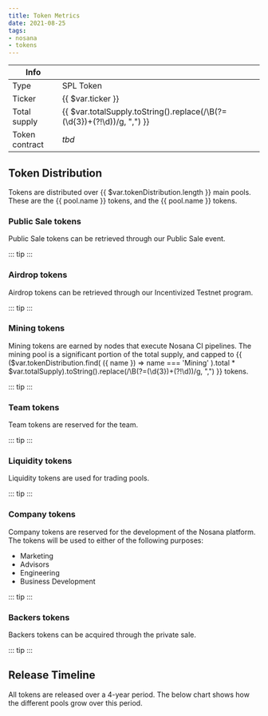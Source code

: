```yaml
---
title: Token Metrics
date: 2021-08-25
tags:
- nosana
- tokens
---
```


|Info||
| --- | --- |
| Type | SPL Token |
| Ticker |  {{ $var.ticker }} |
| Total supply | {{ $var.totalSupply.toString().replace(/\B(?=(\d{3})+(?!\d))/g, ",") }} |
| Token contract | *tbd* |

## Token Distribution

Tokens are distributed over {{ $var.tokenDistribution.length }} main pools.
These are the
<span v-for="(pool, index) in $var.tokenDistribution">
<span v-if="index < $var.tokenDistribution.length - 1"><a :href="'#' + pool.name.toLowerCase().replace(' ', '-') + '-tokens'">{{ pool.name }} tokens</a>, </span>
<span v-else> and the <a :href="'#' + pool.name.toLowerCase() + '-tokens'">{{ pool.name }} tokens</a>.</span>
</span>

<TokenDistribution/>

### Public Sale tokens

Public Sale tokens can be retrieved through our Public Sale event.

::: tip
<TokenDescription pool='Public Sale'/>
:::

### Airdrop tokens

Airdrop tokens can be retrieved through our Incentivized Testnet program.

::: tip
<TokenDescription pool='Airdrop'/>
:::

### Mining tokens

Mining tokens are earned by nodes that execute Nosana CI pipelines.
The mining pool is a significant portion of the total supply, and capped to
{{ ($var.tokenDistribution.find( ({ name }) => name === 'Mining' ).total * $var.totalSupply).toString().replace(/\B(?=(\d{3})+(?!\d))/g, ",") }}
tokens.

::: tip
<TokenDescription pool='Mining'/>
:::

### Team tokens

Team tokens are reserved for the team.

::: tip
<TokenDescription pool='Team'/>
:::

### Liquidity tokens

Liquidity tokens are used for trading pools.

::: tip
<TokenDescription pool='Liquidity'/>
:::

### Company tokens

Company tokens are reserved for the development of the Nosana platform.
The tokens will be used to either of the following purposes:

- Marketing
- Advisors
- Engineering
- Business Development

::: tip
<TokenDescription pool='Company'/>
:::

### Backers tokens

Backers tokens can be acquired through the private sale.

::: tip
<TokenDescription pool='Backers'/>
:::

## Release Timeline

All tokens are released over a 4-year period.
The below chart shows how the different pools grow over this period.

<ReleaseTimeline/>
